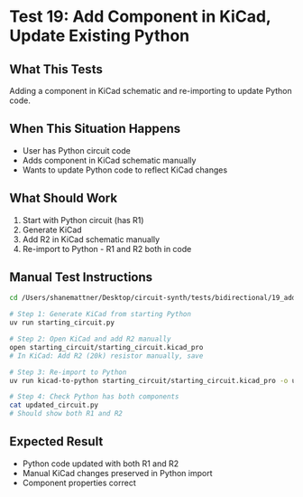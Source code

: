 # Test 19: Add Component in KiCad, Update Existing Python

## What This Tests

Adding a component in KiCad schematic and re-importing to update Python code.

## When This Situation Happens

- User has Python circuit code
- Adds component in KiCad schematic manually
- Wants to update Python code to reflect KiCad changes

## What Should Work

1. Start with Python circuit (has R1)
2. Generate KiCad
3. Add R2 in KiCad schematic manually
4. Re-import to Python - R1 and R2 both in code

## Manual Test Instructions

```bash
cd /Users/shanemattner/Desktop/circuit-synth/tests/bidirectional/19_add_component_update_python

# Step 1: Generate KiCad from starting Python
uv run starting_circuit.py

# Step 2: Open KiCad and add R2 manually
open starting_circuit/starting_circuit.kicad_pro
# In KiCad: Add R2 (20k) resistor manually, save

# Step 3: Re-import to Python
uv run kicad-to-python starting_circuit/starting_circuit.kicad_pro -o updated_circuit.py

# Step 4: Check Python has both components
cat updated_circuit.py
# Should show both R1 and R2
```

## Expected Result

- Python code updated with both R1 and R2
- Manual KiCad changes preserved in Python import
- Component properties correct
